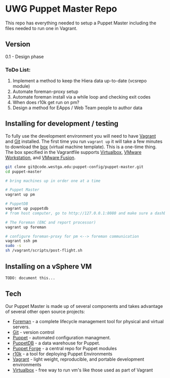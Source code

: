 # UWG Puppet Master Repo

This repo has everything needed to setup a Puppet Master including the files needed to run one in Vagrant.

## Version

0.1 - Design phase

### ToDo List:

1. Implement a method to keep the Hiera data up-to-date (vcsrepo module)
2. Automate foreman-proxy setup
3. Automate foreman install via a while loop and checking exit codes
4. When does r10k get run on pm?
5. Design a method for EApps / Web Team people to author data

## Installing for development / testing

To fully use the development environment you will need to have [Vagrant] and [Git]
installed. The first time you run `vagrant up` it will take a few minutes to download
the [box] (virtual machine template). This is a one-time thing. The box specified in 
the Vagrantfile supports [Virtualbox], [VMware Workstation], and [VMware Fusion].

```sh
git clone git@code.westga.edu:puppet-config/puppet-master.git  
cd puppet-master

# bring machines up in order one at a time

# Puppet Master
vagrant up pm

# PuppetDB
vagrant up puppetdb
# from host computer, go to http://127.0.0.1:8080 and make sure a dashboad shows up

# The Foreman (ENC and report processor)
vagrant up foreman

# configure foreman-proxy for pm <--> foreman communication
vagrant ssh pm
sudo -s
sh /vagrant/scripts/post-flight.sh
```

## Installing on a vSphere VM

```sh
TODO: document this...
```

## Tech

Our Puppet Master is made up of several components and takes advantage of several
other open source projects:

* [Foreman] - a complete lifecycle management tool for physical and virtual servers.
* [Git] - version control
* [Puppet] - automated configuration managment.
* [PuppetDB] - a data warehouse for Puppet.
* [Puppet Forge] - a central repo for Puppet modules
* [r10k] - a tool for deploying Puppet Environments
* [Vagrant] - light weight, reproducible, and portable development environments
* [Virtualbox] - free way to run vm's like those used as part of Vagrant


[box]:https://vagrantcloud.com/genebean/centos6-64bit
[Foreman]:http://theforeman.org/
[Git]:http://git-scm.com/
[Puppet]:http://docs.puppetlabs.com/guides/install_puppet/pre_install.html
[PuppetDB]:https://docs.puppetlabs.com/puppetdb/
[Puppet Forge]:https://forge.puppetlabs.com/
[r10k]:https://github.com/adrienthebo/r10k
[Vagrant]:http://www.vagrantup.com/
[Virtualbox]:https://www.virtualbox.org/wiki/Downloads
[VMware Fusion]:http://www.vmware.com/products/fusion/
[VMware Workstation]:http://www.vmware.com/products/workstation/

